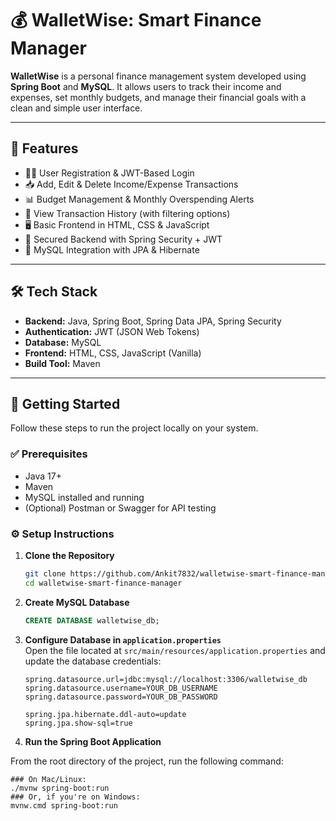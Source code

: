 # 💰 WalletWise: Smart Finance Manager

**WalletWise** is a personal finance management system developed using **Spring Boot** and **MySQL**. It allows users to track their income and expenses, set monthly budgets, and manage their financial goals with a clean and simple user interface.

---

## 🔧 Features

- 🧑‍💼 User Registration & JWT-Based Login
- 📥 Add, Edit & Delete Income/Expense Transactions
- 📊 Budget Management & Monthly Overspending Alerts
- 📁 View Transaction History (with filtering options)
- 🖥️ Basic Frontend in HTML, CSS & JavaScript
- 🔐 Secured Backend with Spring Security + JWT
- 💾 MySQL Integration with JPA & Hibernate

---

## 🛠 Tech Stack

- **Backend:** Java, Spring Boot, Spring Data JPA, Spring Security
- **Authentication:** JWT (JSON Web Tokens)
- **Database:** MySQL
- **Frontend:** HTML, CSS, JavaScript (Vanilla)
- **Build Tool:** Maven

---

## 🚀 Getting Started

Follow these steps to run the project locally on your system.

### ✅ Prerequisites

- Java 17+
- Maven
- MySQL installed and running
- (Optional) Postman or Swagger for API testing

### ⚙️ Setup Instructions

1. **Clone the Repository**
   ```bash
   git clone https://github.com/Ankit7832/walletwise-smart-finance-manager.git
   cd walletwise-smart-finance-manager
   
2. **Create MySQL Database**
   ```sql
   CREATE DATABASE walletwise_db;
   
3. **Configure Database in `application.properties`**  
   Open the file located at `src/main/resources/application.properties` and update the database credentials:
   ```properties
   spring.datasource.url=jdbc:mysql://localhost:3306/walletwise_db
   spring.datasource.username=YOUR_DB_USERNAME
   spring.datasource.password=YOUR_DB_PASSWORD

   spring.jpa.hibernate.ddl-auto=update
   spring.jpa.show-sql=true
   
4. **Run the Spring Boot Application**

From the root directory of the project, run the following command:

    ### On Mac/Linux:
    ./mvnw spring-boot:run
    ### Or, if you're on Windows:
    mvnw.cmd spring-boot:run


